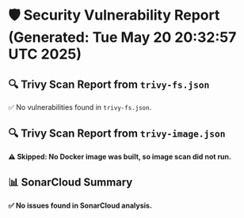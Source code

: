# 🛡️ Security Vulnerability Report (Generated: Tue May 20 20:32:57 UTC 2025)


## 🔍 Trivy Scan Report from `trivy-fs.json`
✅ No vulnerabilities found in `trivy-fs.json`.

## 🔍 Trivy Scan Report from `trivy-image.json`
**⚠️ Skipped: No Docker image was built, so image scan did not run.**

## 📊 SonarCloud Summary
**✅ No issues found in SonarCloud analysis.**

